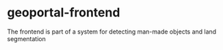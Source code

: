 # geoportal-frontend

The frontend is part of a system for detecting man-made objects and land segmentation
